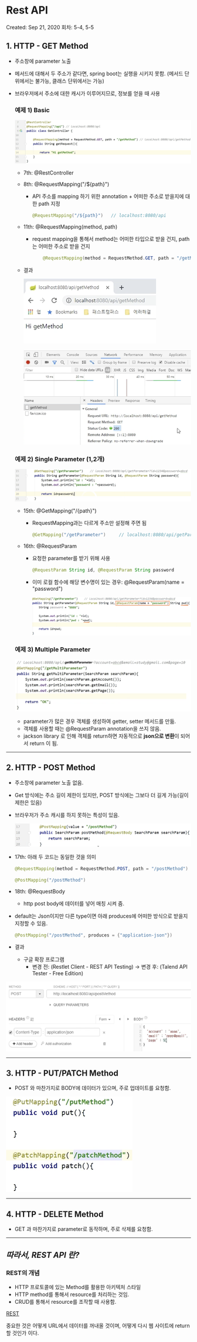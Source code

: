 # Rest API

Created: Sep 21, 2020
회차: 5-4, 5-5

## 1. HTTP - GET Method

- 주소창에 parameter 노출
- 메서드에 대해서 두 주소가 같다면, spring boot는 실행을 시키지 못함. (메서드 단위에서는 불가능, 클래스 단위에서는 가능)
- 브라우저에서 주소에 대한 캐시가 이루어지므로, 정보를 얻을 때 사용

    ### 예제 1) Basic

    ![Rest%20API%2008b5907d9550485e9e6e6b86b2df62a8/Untitled.png](Rest%20API%2008b5907d9550485e9e6e6b86b2df62a8/Untitled.png)

    - 7th: @RestController
    - 8th: @RequestMapping("/${path}")
        - API 주소를 mapping 하기 위한 annotation  + 어떠한 주소로 받을지에 대한 path 지정

            ```java
            @RequestMapping("/${path}")   // localhost:8080/api 
            ```

    - 11th: @RequestMapping(method, path)
        - request mapping을 통해서 method는 어떠한 타입으로 받을 건지, path는 어떠한 주소로 받을 건지

            ```java
            	@RequestMapping(method = RequestMethod.GET, path = "/getMethod")    // localhost:8080/api/getMethod
            ```

    - 결과

        ![Rest%20API%2008b5907d9550485e9e6e6b86b2df62a8/Untitled%201.png](Rest%20API%2008b5907d9550485e9e6e6b86b2df62a8/Untitled%201.png)

        ![Rest%20API%2008b5907d9550485e9e6e6b86b2df62a8/Untitled%202.png](Rest%20API%2008b5907d9550485e9e6e6b86b2df62a8/Untitled%202.png)

    ### 예제 2) Single Parameter (1,2개)

    ![Rest%20API%2008b5907d9550485e9e6e6b86b2df62a8/Untitled%203.png](Rest%20API%2008b5907d9550485e9e6e6b86b2df62a8/Untitled%203.png)

    - 15th: @GetMapping("/{path}")
        - RequestMapping과는 다르게 주소만 설정해 주면 됨

            ```java
            @GetMapping("/getParameter")     // localhost:8080/api/getParameter?id=1234&password=abcd
            ```

    - 16th: @RequestParam
        - 요청한 parameter를 받기 위해 사용

            ```java
            @RequestParam String id, @RequestParam String password
            ```

        - 이미 로컬 함수에 해당 변수명이 있는 경우: @RequestParam(name = "password")

            ![Rest%20API%2008b5907d9550485e9e6e6b86b2df62a8/Untitled%204.png](Rest%20API%2008b5907d9550485e9e6e6b86b2df62a8/Untitled%204.png)

    ### 예제 3) Multiple Parameter

    ![Rest%20API%2008b5907d9550485e9e6e6b86b2df62a8/Untitled%205.png](Rest%20API%2008b5907d9550485e9e6e6b86b2df62a8/Untitled%205.png)

    - parameter가 많은 경우 객체를 생성하여 getter, setter 메서드를 만듦.
    - 객체를 사용할 때는 @RequestParam annotation을 쓰지 않음.
    - jackson library 로 인해 객체를 return하면 자동적으로 **json으로 변환**이 되어서 return 이 됨.

---

## 2. HTTP - POST Method

- 주소창에 parameter 노출 없음.
- Get 방식에는 주소 길이 제한이 있지만, POST 방식에는 그보다 더 길게 가능(길이 제한은 있음)
- 브라우저가 주소 캐시를 하지 못하는 특성이 있음.

    ![Rest%20API%2008b5907d9550485e9e6e6b86b2df62a8/Untitled%206.png](Rest%20API%2008b5907d9550485e9e6e6b86b2df62a8/Untitled%206.png)

- 17th: 아래 두 코드는 동일한 것을 의미

    ```java
    @RequestMapping(method = RequestMethod.POST, path = "/postMethod")
    ```

    ```java
    @PostMapping("/postMethod")
    ```

- 18th: @RequestBody
    - http post body에 데이터를 넣어 매칭 시켜 줌.
- default는 Json이지만 다른 type이면 아래 produces에 어떠한 방식으로 받을지 지정할 수 있음.

    ```java
    @PostMapping("/postMethod", produces = {"application-json"})
    ```

- 결과
    - 구글 확장 프로그램
        - 변경 전: (Restlet Client - REST API Testing) → 변경 후: (Talend API Tester - Free Edition)

![Rest%20API%2008b5907d9550485e9e6e6b86b2df62a8/Untitled%207.png](Rest%20API%2008b5907d9550485e9e6e6b86b2df62a8/Untitled%207.png)

---

## 3. HTTP - PUT/PATCH Method

- POST 와 마찬가지로 BODY에 데이터가 있으며, 주로 업데이트를 요청함.

![Rest%20API%2008b5907d9550485e9e6e6b86b2df62a8/Untitled%208.png](Rest%20API%2008b5907d9550485e9e6e6b86b2df62a8/Untitled%208.png)

---

## 4. HTTP - DELETE Method

- GET 과 마찬가지로 parameter로 동작하며, 주로 삭제를 요청함.

---

## *따라서, REST API 란?*

### REST의 개념

- HTTP 프로토콜에 있는 Method를 활용한 아키텍처 스타일
- HTTP method를 통해서 resource를 처리하는 것임.
- CRUD를 통해서 resource를 조작할 때 사용함.

[REST](Rest%20API%2008b5907d9550485e9e6e6b86b2df62a8/REST%208a82600d1cb3421090559c92dff8f663.csv)

중요한 것은 어떻게 URL에서 데이터를 꺼내올 것이며, 어떻게 다시 웹 사이트에 return 할 것인가 이다.